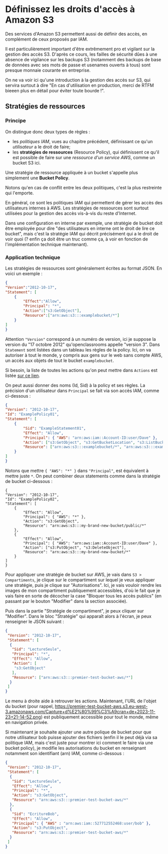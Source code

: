 # Définissez les droits d'accès à Amazon S3

Des services d'Amazon S3 permettent aussi de définir des accès, en complément de ceux proposés par IAM.

Il est particulièrement important d'être extrêmement pro et vigilant sur la gestion des accès S3. D'après ce cours, les failles de sécurité dûes à une absence de vigilance sur les backups S3 (notamment des backups de base de données avec ses mots de passe et usenames ouverts à tous) sont presque monnaie courante en entreprise.

On ne va voir ici qu'une introduction à la gestion des accès sur S3, qui servira surtout à dire "En cas d'utilisation en production, merci de RTFM bieeen plus en détail pour éviter toute bourde !".

## Stratégies de ressources

### Principe

On distingue donc deux types de règles :

- les _politiques IAM_, vues au chapitre précédent, définissant ce qu'un _utilisateur_ a le droit de faire;
- les **stratégies de ressources** (Resource Policy), qui définissent ce qu'il est possible de faire sur une _ressource d'un service AWS_, comme un bucket S3 ici.

Une stratégie de ressource appliquée à un bucket s'appelle plus simplement une **Bucket Policy**.

Notons qu'en cas de conflit entre les deux politiques, c'est la plus restreinte qui l'emporte.

En général, ce sont les politiques IAM qui permettent de gérer les accès des utilisateurs internes à AWS. Les stratégies de ressources sont surtout utilisées pour la gestion des accès vis-à-vis du reste d'Internet.

Dans une configuration en interne par exemple, une stratégie de bucket doit être employée pour dire "des utilisateurs en interne ont le droit de lire ce bucket", mais c'est la stratégie IAM qui décrit précisément qui a le droit de voir quoi (? enfin ça doit être un truc comme ça, à voir en fonction de l'implémentation technique maintenant).

### Application technique

Les stratégies de ressources sont généralement écrites au format JSON. En voici un exemple :

```JSON
{
"Version":"2012-10-17",
"Statement": [
    {
        "Effect":"Allow",
        "Principal": "*",
        "Action":["s3:GetObject"],
        "Resource":["arn:aws:s3:::examplebucket/*"]
    }
]
}
```

Attention `"Version"` correspond à un numéro de version, ici je suppose la version du "17 octobre 2012" qu'openclassrooms appelle "version 3".
Dans `Statement` sont listées dans un tableau les règles de la policy. Ici, on va autoriser à tout le monde, y compris aux gens sur le web sans compte AWS, un accès aux objets de tout le bucket `examplebucket`.

Si besoin, la liste de toutes les actions qu'on peut mettre dans `Actions` est listée [sur ce lien](https://docs.aws.amazon.com/fr_fr/AmazonS3/latest/userguide/using-with-s3-actions.html).

On peut aussi donner des noms (Id, Sid) à la policy et ses règles. La précision d'un utilisateur dans `Principal` se fait via son accès IAM, comme ci-dessous :

```JSON
{
"Version": "2012-10-17",
"Id": "ExamplePolicy01",
"Statement": [
    {
        "Sid": "ExampleStatement01",
        "Effect": "Allow",
        "Principal": { "AWS": "arn:aws:iam::Account-ID:user/Dave" },
        "Action": ["s3:GetObject", "s3:GetBucketLocation", "s3:ListBucket"],
        "Resource": ["arn:aws:s3:::examplebucket/*", "arn:aws:s3:::examplebucket"]
    }
]
}
```

Notons que mettre `{ "AWS": "*" }` dans `"Principal"`, est équivalent à mettre juste `*`. On peut combiner deux statements comme dans la stratégie de bucket ci-dessous :

```JS
{
"Version": "2012-10-17",
"Id": "ExamplePolicy02",
"Statement": [
    {
        "Effect": "Allow",
        "Principal": { "AWS": "*" },
        "Action": "s3:GetObject",
        "Resource": "arn:aws:s3:::my-brand-new-bucket/public/*"
    },
    {
        "Effect": "Allow",
        "Principal": { "AWS": "arn:aws:iam::Account-ID:user/Dave" },
        "Action": ["s3:PutObject", "s3:DeleteObject"],
        "Resource": "arn:aws:s3:::my-brand-new-bucket/*"
    }
]
}
```

Pour appliquer une stratégie de bucket sur AWS, je vais dans `S3 > Compartiments`, je clique sur le compartiment sur lequel je veux appliquer une stratégie, puis je clique sur "Autorisations". Ici, je vais vouloir rendre les images de mon compartiment publiquement accessibles, d'où le fait que je vais faire en sorte de décocher la case "Bloquer tous les accès publics" (en passant par le bouton "Modifier" dans la section associée).

Puis dans la partie "Stratégie de compartiment", je peux cliquer sur "Modifier". Dans le bloc "Stratégie" qui apparaît alors à l'écran, je peux renseigner le JSON suivant :

```JSON
{
 "Version": "2012-10-17",
 "Statement": [
  {
   "Sid": "LectureSeule",
   "Principal": "*",
   "Effect": "Allow",
   "Action": [
    "s3:GetObject"
   ],
   "Resource": ["arn:aws:s3:::premier-test-bucket-aws/*"]
  }
 ]
}
```

Le menu à droite aide à retrouver les actions. Maintenant, l'URL de l'objet du bucket (pour rappel, <https://premier-test-bucket-aws.s3.eu-west-3.amazonaws.com/Capture+d%E2%80%99%C3%A9cran+de+2023-11-23+21-14-52.png>) est publiquement accessible pour tout le monde, même en navigation privée.

Si maintenant je souhaite ajouter une autre polique de bucket pour que notre utilisateur bob puisse ajouter des fichiers (enfin il le peut déjà via sa politique IAM, mais c'est juste pour montrer ici comment le faire via une bucket policy), je modifie les autorisations du bucket en renseignant notamment son identifiant (arn) IAM, comme ci-dessous :

```JSON
{
 "Version": "2012-10-17",
 "Statement": [
  {
   "Sid": "LectureSeule",
   "Effect": "Allow",
   "Principal": "*",
   "Action": "s3:GetObject",
   "Resource": "arn:aws:s3:::premier-test-bucket-aws/*"
  },
  {
   "Sid": "EcritureBob",
   "Effect": "Allow",
   "Principal": { "AWS" : "arn:aws:iam::527712552468:user/bob" },
   "Action": "s3:PutObject",
   "Resource": "arn:aws:s3:::premier-test-bucket-aws/*"
  }
 ]
}
```
